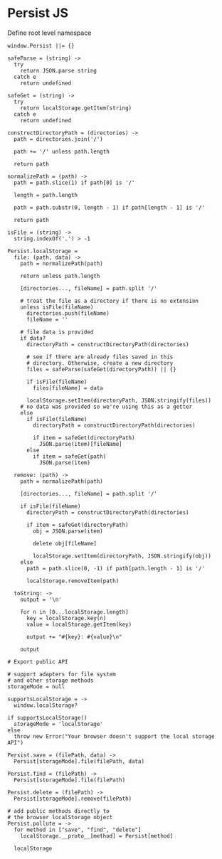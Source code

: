 Persist JS
==========

Define root level namespace

    window.Persist ||= {}

    safeParse = (string) ->
      try
        return JSON.parse string
      catch e
        return undefined

    safeGet = (string) ->
      try
        return localStorage.getItem(string)
      catch e
        return undefined

    constructDirectoryPath = (directories) ->
      path = directories.join('/')

      path += '/' unless path.length

      return path

    normalizePath = (path) ->
      path = path.slice(1) if path[0] is '/'

      length = path.length

      path = path.substr(0, length - 1) if path[length - 1] is '/'

      return path

    isFile = (string) ->
      string.indexOf('.') > -1

    Persist.localStorage =
      file: (path, data) ->
        path = normalizePath(path)

        return unless path.length

        [directories..., fileName] = path.split '/'

        # treat the file as a directory if there is no extension
        unless isFile(fileName)
          directories.push(fileName)
          fileName = ''

        # file data is provided
        if data?
          directoryPath = constructDirectoryPath(directories)

          # see if there are already files saved in this
          # directory. Otherwise, create a new directory
          files = safeParse(safeGet(directoryPath)) || {}

          if isFile(fileName)
            files[fileName] = data

          localStorage.setItem(directoryPath, JSON.stringify(files))
        # no data was provided so we're using this as a getter
        else
          if isFile(fileName)
            directoryPath = constructDirectoryPath(directories)

            if item = safeGet(directoryPath)
              JSON.parse(item)[fileName]
          else
            if item = safeGet(path)
              JSON.parse(item)

      remove: (path) ->
        path = normalizePath(path)

        [directories..., fileName] = path.split '/'

        if isFile(fileName)
          directoryPath = constructDirectoryPath(directories)

          if item = safeGet(directoryPath)
            obj = JSON.parse(item)

            delete obj[fileName]

            localStorage.setItem(directoryPath, JSON.stringify(obj))
        else
          path = path.slice(0, -1) if path[path.length - 1] is '/'

          localStorage.removeItem(path)

      toString: ->
        output = '\n'

        for n in [0...localStorage.length]
          key = localStorage.key(n)
          value = localStorage.getItem(key)

          output += "#{key}: #{value}\n"

        output

    # Export public API

    # support adapters for file system
    # and other storage methods
    storageMode = null

    supportsLocalStorage = ->
      window.localStorage?

    if supportsLocalStorage()
      storageMode = 'localStorage'
    else
      throw new Error("Your browser doesn't support the local storage API")

    Persist.save = (filePath, data) ->
      Persist[storageMode].file(filePath, data)

    Persist.find = (filePath) ->
      Persist[storageMode].file(filePath)

    Persist.delete = (filePath) ->
      Persist[storageMode].remove(filePath)

    # add public methods directly to
    # the browser localStorage object
    Persist.pollute = ->
      for method in ["save", "find", "delete"]
        localStorage.__proto__[method] = Persist[method]

      localStorage
